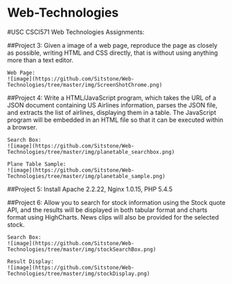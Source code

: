 # Web-Technologies
#USC CSCI571 Web Technologies Assignments:

##Project 3:
	Given a image of a web page, reproduce the page as closely as possible, writing HTML and CSS directly, that is without using anything more than a text editor.

	Web Page:
	![image](https://github.com/Sitstone/Web-Technologies/tree/master/img/ScreenShotChrome.png)


##Project 4:
	Write a HTML/JavaScript program, which takes the URL of a JSON document containing US Airlines information, parses the JSON file, and extracts the list of airlines, displaying them in a table. The JavaScript program will be embedded in an HTML file so that it can be executed within a browser.
	
	Search Box:
	![image](https://github.com/Sitstone/Web-Technologies/tree/master/img/planetable_searchbox.png)

	Plane Table Sample:
	![image](https://github.com/Sitstone/Web-Technologies/tree/master/img/planetable_sample.png)


##Project 5:
	Install Apache 2.2.22, Nginx 1.0.15, PHP 5.4.5


##Project 6:
	Allow you to search for stock information using the Stock quote API, and the results will be displayed in both tabular format and charts format using HighCharts. News clips will also be provided for the selected stock.

	Search Box:
	![image](https://github.com/Sitstone/Web-Technologies/tree/master/img/stockSearchBox.png)

	Result Display:
	![image](https://github.com/Sitstone/Web-Technologies/tree/master/img/stockDisplay.png)
